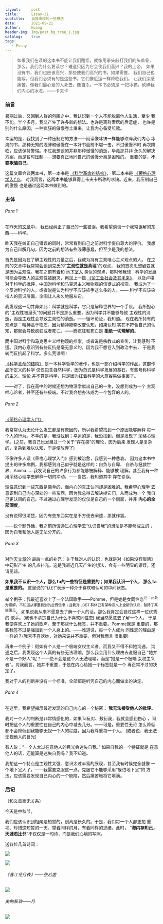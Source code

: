 ```yaml
---
layout:     post
title:      Essay-31
subtitle:   自我审视的一些想法
date:       2021-09-21
author:     Huang
header-img: img/post_bg_tree_1.jpg
catalog:    true
tags:
   - Essay
---
```


> 如果我们在读的这本书不能让我们醒悟，就像用拳头敲打我们的头盖骨，
> 那么，我们为什么要读它？难道只因为它会使我们高兴？我的上帝，
> 如果没有书，我们也应该高兴，那些使我们高兴的书，如果需要，
> 我们自己也能写。但我们必须有的是这些书，它们像厄运一样降临我们，
> 让我们深感痛苦，像我们最心爱的人死去，像自杀。一本书必须是
> 一把冰镐，砍碎我们内心的冰海。——卡夫卡

### 前言
暑期过后，又回到人群的包围之中，我认识到一个人不能脱离他人生活，至少
我不能。半个多月，我又产生了许多新的想法。也许是离群索居的后遗症，
也许是别的什么原因，一种疯狂的傲慢卷土重来，让我内心备受煎熬。

幸运的是，我找到了一种压制它的方法——阅读像冰镐一样能够砍碎我们内心
冰海的书。那种无知的浅薄和傲慢在一本好书面前不堪一击，不过傲慢不时
再次降临，应该保持警惕。不过我想谈的并非那种傲慢的消逝，毕竟那并非
永久的解决方案，而是暂时压制——想要真正地同自己的傲慢分离是困难的。
重要的是，**不要欺骗自己**。

这篇文章会谈两本书，第一本书是
[《科学革命的结构》](https://book.douban.com/subject/20376550/)，
第二本书是
[《荣格心理学入门》](https://book.douban.com/subject/35130973/)。
对我而言，这两本书能够算得上卡夫卡所称的冰镐。近来，我压制自己的傲慢
也是通过这两本书做到的。

### 主体
###### Para 1
在昨天的[文章](https://xn--29s704loyd.com/2021/09/20/Essay-30/)中，
我已经纠正了自己的一些错误，我希望谈谈一个我常误解的东西——科学。

昨天我在纠正自己错误的同时，常常看到自己之前对科学妄自尊大的评价。
我想为自己辩解几句，因为之前的想法有些浅薄愚蠢，但至少是我的想法。

首先是因为在了解主观性的力量之后，我成为持有主观唯心主义观点的人。
在之前的文章中我常常会谈到克氏的“**主观性就是真理**”的观点，
我的首次思想剧变就是因为主观性。我在之前有着和
[地下室人](https://xn--29s704loyd.com/2021/05/25/Notes-from-Underground/)
类似的观点，那时候我想：科学的发展可能会导致人的主观性被磨灭，再加上一篇
[《论工业社会及其未来》](https://z.arlmy.me/Wiki/library/Original_Kaczynski_IndustrialSocietyAndItsFuture.html)，
以及卢梭对于科学的批评，中国对科学和马克思主义唯物观的信徒式的推崇。
我成为了一个反对科学的人，或者说是认为科学不应该插手这么多的人。——
科学不应该染指人的意识层面，企图让人永久地服从它。

我发现这一切并非如此：科学就是科学，它只是解释世界的一个手段。
我所担心的“主观性被磨灭”的问题并不是那么重要，因为科学并不能够导致
主观性的消逝，而是主观性会导致主观性的消逝。——循环论证，我知道。
现在我所持有的观点是：精神高于物质，因为精神能够改变认知，如果认知
实在不符合自己的认知，那就会导致疯狂或者死亡。——而疯狂和死亡是
**拒绝一切理解的**。

而中国对科学和马克思主义唯物观的推崇，或者说是宗教式的宣传，让我感到
不适。我内心意识到有些反抗是毫无意义的，因为我不想卷入到政治中去，
于是我转而反抗起了科学。多么荒谬啊！

[《科学革命的结构》](https://book.douban.com/subject/20376550/)
是一本科学哲学的著作，也是一部介绍科学的作品。这部作品所定义的科学
仅仅包含自然科学，因为范式是科学发展的基石。有些号称科学的主义、理论
并不算是科学，只是因为扛着科学的大旗容易做事罢了。

——对了，我在高中的时候还想为物理学献出自己的一生，没想到成为一个
主观唯心论者，甚至还有些极端。不过我会想办法成为一个包容的人的。

###### Para 2
[《荣格心理学入门》](https://book.douban.com/subject/35130973/)

我常常认为无论什么发生都是有原因的，所以我希望找到一个原因能够解释
每一个人的行为。不幸的是，我没找到；幸运的是，我没找到，但是发现了
荣格心理学。(之前，我自己也发展过一个关于“存在感”的理论，因为后来
发现人是复杂的，复杂到难以认知，于是便放弃了)

不像许多人读《荣格心理学入门》感到被治愈，我感到一种悲哀。
因为这本书中提出的许多病例，我都感到自己似乎就是这样的：自负与自卑、
自杀与拯救世界、Anima……我发现自己的许多行为都能够被解释、能够被
理解。甚至我有一种用荣格心理学去解释一切的冲动。——当然，我知道其中
存在谬误。

理性意识到一些东西是简单的，而内心的真正认同却是困难的。我希望心理学
去意识到自己内心深处的一些东西，因为我总得去解决掉它们，从而成为一个
我自己更认同的自己。不过通过心理学发现的仅仅是自己的一个侧面，并非
**内心的全部深度**。

没有说得很清楚，因为有些东西实在是不方便去阐述，那就作罢。

——说个题外话，我之前所谓通过心理学去“认识自我”的想法是不能够成立的
，因为自我和他人是无法分开的。

###### Para 3
对[昨天文章](https://xn--29s704loyd.com/2021/09/20/Essay-30/)的
最后一点的补充：关于我对人的认识，也就是对《如果没有眼睛》中幻影产生
的几点补充。这是我最近几天产生的想法，会有一些明显的谬误，还请见谅。

**如果我不认识一个人，那么Ta的一些特征是重要的；如果我认识一个人，
那么Ta是重要的。** 这里说的“认识”表示一种介于喜欢和认可的中间状态。

举个例子：我最近喜欢上了一个法国歌手——Pomme，但是她是女同性恋<sup>注：此处为误解，不知道从哪里看到的虚假信息；且我对 LGBT 群体已有某种意义上全新的认识，破除了某些偏见</sup>。
如果说我从来不愿意去了解一个人的话，那么我肯定会错过这样一位优秀的
歌手。(我也不清楚自己为什么不喜欢同性恋) 我当然愿意去了解一个人，
于是我便喜欢上了她的歌声。至于那些什么标签，并不重要。Pomme就是
重要的，那些标签不过是强加到一个人身上的。——难道说，每一个人成为
同性恋的理由是一样的？(我喜不喜欢她，对她来说并不重要，但对我而言
很重要)

再来一个例子：假如有个人是一个极端女权主义者，而我又不得不和她沟通。
沟通之后，我发现这个人真的有些无法理喻，那么我会用什么理由去说服自己
“她并不是一个好人”呢？——绝不会是这个人无法理喻，而是“她是一个极端
女权主义者”。对我而言，她并不重要，于是在内心给她一个标签就是一个
再正常不过的决定了。

我对于人的判断并没有一个标准，全部都是听凭自己的内心而做出的决定。

###### Para 4
在这里，我希望揭示最近发现的自己内心的一个秘密：
**我无法接受他人的批评**。

我对一个人的判断是非常情感化的，如果Ta反对、敷衍我，我就会感到伤心
，同时把这个人的重要性在自己的内心中减去几分。——可是，重要性无论
怎么降低都不会降低到我能够无视一个人的程度，因为我尊重每一个人。
(或者说，我无法无视他人的目光)

有人说：“一个人太过在意他人的目光会迷失自我。” 如果自我的一个特征就是
在意他人的话，还能算是迷失自我吗？我不知道。

我想这一个特点是主观性太强、意识太过丰富的展现，甚至我有时候完全就像
一个地下室人了。——我需要克服这一点。克服它不能够采用“躲进地下室”的
方法，应该需要发现自己内心的一个缺陷，然后痛苦地将它填满。

### 后记
（和文章毫无关系）

今天是中秋节。

我们应该认识到相聚是短暂的，别离是长久的。于是，我们每一个人都更加
重视、珍惜这短暂的一天，望着同样的月，有着同样的思绪。此时，
“**海内存知己，天涯若比邻**”不仅仅是一句诗，而是我们心境的写照。

 送各位几首诗词：

![](https://i.imgur.com/e35y7Vt.png)

![](https://i.imgur.com/ylYZmKs.png)

###### 《春江花月夜》——张若虚
![](https://huang-feiyu.github.io/img/post_bg_poem_1.jpg)

###### 美的极致——月

![](https://github.com/huang-feiyu/huang-feiyu.github.io/blob/master/img/post_bg_moon_1.jpg?raw=true)

